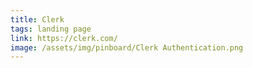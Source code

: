 ```yaml
---
title: Clerk
tags: landing page
link: https://clerk.com/
image: /assets/img/pinboard/Clerk Authentication.png
---
```

